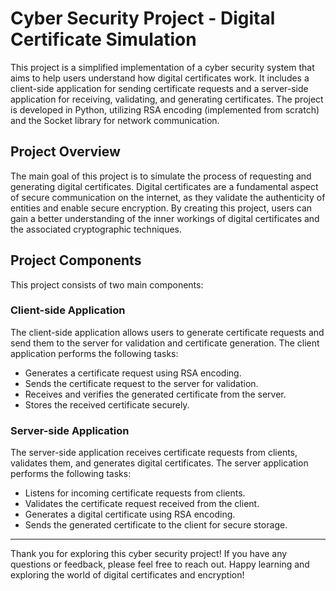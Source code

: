 
# Cyber Security Project - Digital Certificate Simulation

This project is a simplified implementation of a cyber security system that aims to help users understand how digital certificates work. It includes a client-side application for sending certificate requests and a server-side application for receiving, validating, and generating certificates. The project is developed in Python, utilizing RSA encoding (implemented from scratch) and the Socket library for network communication.

## Project Overview

The main goal of this project is to simulate the process of requesting and generating digital certificates. Digital certificates are a fundamental aspect of secure communication on the internet, as they validate the authenticity of entities and enable secure encryption. By creating this project, users can gain a better understanding of the inner workings of digital certificates and the associated cryptographic techniques.

## Project Components

This project consists of two main components:

### Client-side Application

The client-side application allows users to generate certificate requests and send them to the server for validation and certificate generation. The client application performs the following tasks:

- Generates a certificate request using RSA encoding.
- Sends the certificate request to the server for validation.
- Receives and verifies the generated certificate from the server.
- Stores the received certificate securely.

### Server-side Application

The server-side application receives certificate requests from clients, validates them, and generates digital certificates. The server application performs the following tasks:

- Listens for incoming certificate requests from clients.
- Validates the certificate request received from the client.
- Generates a digital certificate using RSA encoding.
- Sends the generated certificate to the client for secure storage.


---

Thank you for exploring this cyber security project! If you have any questions or feedback, please feel free to reach out. Happy learning and exploring the world of digital certificates and encryption!
